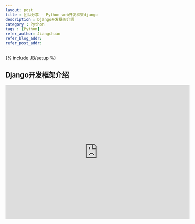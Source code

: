 ```yaml
---
layout: post
title : 团队分享 - Python web开发框架django
description : Django开发框架介绍
category : Python
tags : [Python]
refer_author: Jiangchuan
refer_blog_addr: 
refer_post_addr: 
---
```

{% include JB/setup %}

## Django开发框架介绍

<iframe src="http://slid.es/jingchuanchen/a-brief-introduction-to-django/embed" width="576" height="420" scrolling="no" frameborder="0" webkitallowfullscreen="webkitallowfullscreen" mozallowfullscreen="mozallowfullscreen" allowfullscreen="allowfullscreen"></iframe>
